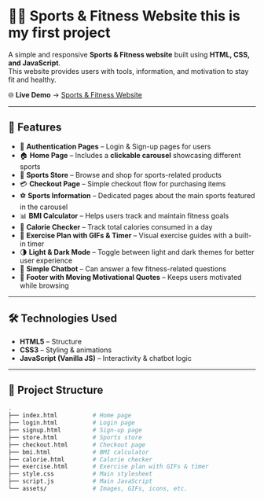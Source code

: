 # 🏋️‍♂️ Sports & Fitness Website  this is my first project

A simple and responsive **Sports & Fitness website** built using **HTML, CSS, and JavaScript**.  
This website provides users with tools, information, and motivation to stay fit and healthy.  

🌐 **Live Demo** → [Sports & Fitness Website](https://harshkumar7687.github.io/sport-and-fitness/)  

---

## 🚀 Features  

- 🔑 **Authentication Pages** – Login & Sign-up pages for users  
- 🏠 **Home Page** – Includes a **clickable carousel** showcasing different sports  
- 🛒 **Sports Store** – Browse and shop for sports-related products  
- 💳 **Checkout Page** – Simple checkout flow for purchasing items  
- ⚽ **Sports Information** – Dedicated pages about the main sports featured in the carousel  
- 📊 **BMI Calculator** – Helps users track and maintain fitness goals  
- 🍎 **Calorie Checker** – Track total calories consumed in a day  
- 🏃 **Exercise Plan with GIFs & Timer** – Visual exercise guides with a built-in timer  
- 🌗 **Light & Dark Mode** – Toggle between light and dark themes for better user experience  
- 💬 **Simple Chatbot** – Can answer a few fitness-related questions  
- 📝 **Footer with Moving Motivational Quotes** – Keeps users motivated while browsing  

---

## 🛠️ Technologies Used  

- **HTML5** – Structure  
- **CSS3** – Styling & animations  
- **JavaScript (Vanilla JS)** – Interactivity & chatbot logic  

---

## 📂 Project Structure 

```bash
.
├── index.html          # Home page
├── login.html          # Login page
├── signup.html         # Sign-up page
├── store.html          # Sports store
├── checkout.html       # Checkout page
├── bmi.html            # BMI calculator
├── calorie.html        # Calorie checker
├── exercise.html       # Exercise plan with GIFs & timer
├── style.css           # Main stylesheet
├── script.js           # Main JavaScript
└── assets/             # Images, GIFs, icons, etc.
